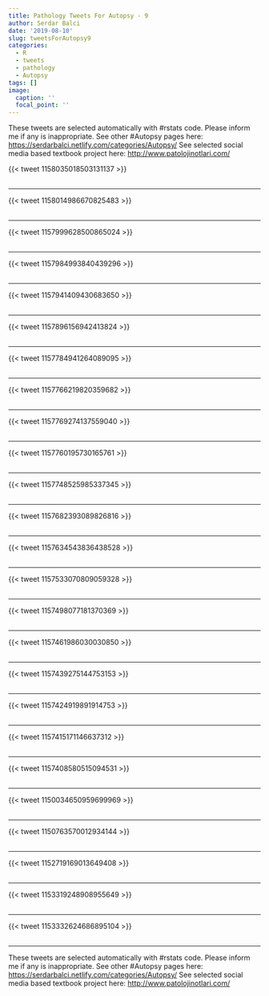 ```yaml
---
title: Pathology Tweets For Autopsy - 9
author: Serdar Balci
date: '2019-08-10'
slug: tweetsForAutopsy9
categories:
  - R
  - tweets
  - pathology
  - Autopsy
tags: []
image:
  caption: ''
  focal_point: ''
---
```



These tweets are selected automatically with #rstats code. Please inform me if any is inappropriate.
See other #Autopsy pages here: https://serdarbalci.netlify.com/categories/Autopsy/ 
See selected social media based textbook project here: http://www.patolojinotlari.com/

{{< tweet 1158035018503131137 >}}
<br>
<br>
<hr>
{{< tweet 1158014986670825483 >}}
<br>
<br>
<hr>
{{< tweet 1157999628500865024 >}}
<br>
<br>
<hr>
{{< tweet 1157984993840439296 >}}
<br>
<br>
<hr>
{{< tweet 1157941409430683650 >}}
<br>
<br>
<hr>
{{< tweet 1157896156942413824 >}}
<br>
<br>
<hr>
{{< tweet 1157784941264089095 >}}
<br>
<br>
<hr>
{{< tweet 1157766219820359682 >}}
<br>
<br>
<hr>
{{< tweet 1157769274137559040 >}}
<br>
<br>
<hr>
{{< tweet 1157760195730165761 >}}
<br>
<br>
<hr>
{{< tweet 1157748525985337345 >}}
<br>
<br>
<hr>
{{< tweet 1157682393089826816 >}}
<br>
<br>
<hr>
{{< tweet 1157634543836438528 >}}
<br>
<br>
<hr>
{{< tweet 1157533070809059328 >}}
<br>
<br>
<hr>
{{< tweet 1157498077181370369 >}}
<br>
<br>
<hr>
{{< tweet 1157461986030030850 >}}
<br>
<br>
<hr>
{{< tweet 1157439275144753153 >}}
<br>
<br>
<hr>
{{< tweet 1157424919891914753 >}}
<br>
<br>
<hr>
{{< tweet 1157415171146637312 >}}
<br>
<br>
<hr>
{{< tweet 1157408580515094531 >}}
<br>
<br>
<hr>
{{< tweet 1150034650959699969 >}}
<br>
<br>
<hr>
{{< tweet 1150763570012934144 >}}
<br>
<br>
<hr>
{{< tweet 1152719169013649408 >}}
<br>
<br>
<hr>
{{< tweet 1153319248908955649 >}}
<br>
<br>
<hr>
{{< tweet 1153332624686895104 >}}
<br>
<br>
<hr>


These tweets are selected automatically with #rstats code. Please inform me if any is inappropriate.
See other #Autopsy pages here: https://serdarbalci.netlify.com/categories/Autopsy/ 
See selected social media based textbook project here: http://www.patolojinotlari.com/
